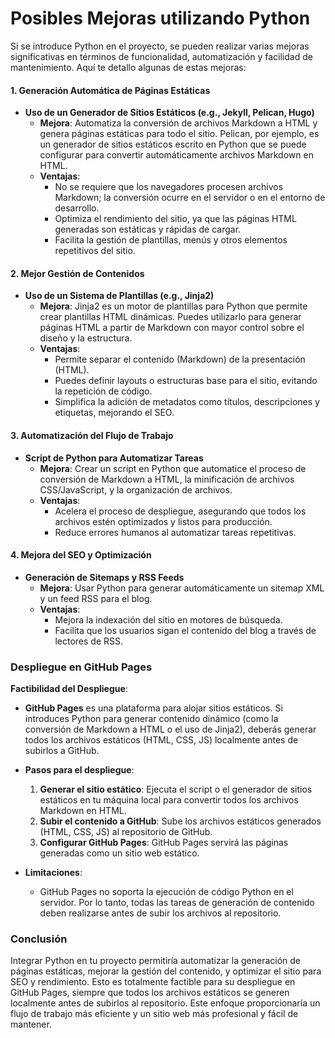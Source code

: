 # Posibles Mejoras utilizando Python

Si se introduce Python en el proyecto, se pueden realizar varias mejoras significativas en términos de funcionalidad, automatización y facilidad de mantenimiento. Aquí te detallo algunas de estas mejoras:

#### 1. **Generación Automática de Páginas Estáticas**
   - **Uso de un Generador de Sitios Estáticos (e.g., Jekyll, Pelican, Hugo)**
     - **Mejora**: Automatiza la conversión de archivos Markdown a HTML y genera páginas estáticas para todo el sitio. Pelican, por ejemplo, es un generador de sitios estáticos escrito en Python que se puede configurar para convertir automáticamente archivos Markdown en HTML.
     - **Ventajas**:
       - No se requiere que los navegadores procesen archivos Markdown; la conversión ocurre en el servidor o en el entorno de desarrollo.
       - Optimiza el rendimiento del sitio, ya que las páginas HTML generadas son estáticas y rápidas de cargar.
       - Facilita la gestión de plantillas, menús y otros elementos repetitivos del sitio.

#### 2. **Mejor Gestión de Contenidos**
   - **Uso de un Sistema de Plantillas (e.g., Jinja2)**
     - **Mejora**: Jinja2 es un motor de plantillas para Python que permite crear plantillas HTML dinámicas. Puedes utilizarlo para generar páginas HTML a partir de Markdown con mayor control sobre el diseño y la estructura.
     - **Ventajas**:
       - Permite separar el contenido (Markdown) de la presentación (HTML).
       - Puedes definir layouts o estructuras base para el sitio, evitando la repetición de código.
       - Simplifica la adición de metadatos como títulos, descripciones y etiquetas, mejorando el SEO.

#### 3. **Automatización del Flujo de Trabajo**
   - **Script de Python para Automatizar Tareas**
     - **Mejora**: Crear un script en Python que automatice el proceso de conversión de Markdown a HTML, la minificación de archivos CSS/JavaScript, y la organización de archivos.
     - **Ventajas**:
       - Acelera el proceso de despliegue, asegurando que todos los archivos estén optimizados y listos para producción.
       - Reduce errores humanos al automatizar tareas repetitivas.

#### 4. **Mejora del SEO y Optimización**
   - **Generación de Sitemaps y RSS Feeds**
     - **Mejora**: Usar Python para generar automáticamente un sitemap XML y un feed RSS para el blog.
     - **Ventajas**:
       - Mejora la indexación del sitio en motores de búsqueda.
       - Facilita que los usuarios sigan el contenido del blog a través de lectores de RSS.

### Despliegue en GitHub Pages

**Factibilidad del Despliegue**:

- **GitHub Pages** es una plataforma para alojar sitios estáticos. Si introduces Python para generar contenido dinámico (como la conversión de Markdown a HTML o el uso de Jinja2), deberás generar todos los archivos estáticos (HTML, CSS, JS) localmente antes de subirlos a GitHub.
  
- **Pasos para el despliegue**:
  1. **Generar el sitio estático**: Ejecuta el script o el generador de sitios estáticos en tu máquina local para convertir todos los archivos Markdown en HTML.
  2. **Subir el contenido a GitHub**: Sube los archivos estáticos generados (HTML, CSS, JS) al repositorio de GitHub.
  3. **Configurar GitHub Pages**: GitHub Pages servirá las páginas generadas como un sitio web estático.

- **Limitaciones**:
  - GitHub Pages no soporta la ejecución de código Python en el servidor. Por lo tanto, todas las tareas de generación de contenido deben realizarse antes de subir los archivos al repositorio.
  
### Conclusión

Integrar Python en tu proyecto permitiría automatizar la generación de páginas estáticas, mejorar la gestión del contenido, y optimizar el sitio para SEO y rendimiento. Esto es totalmente factible para su despliegue en GitHub Pages, siempre que todos los archivos estáticos se generen localmente antes de subirlos al repositorio. Este enfoque proporcionaría un flujo de trabajo más eficiente y un sitio web más profesional y fácil de mantener.